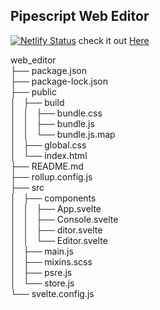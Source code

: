 ## Pipescript Web Editor

[![Netlify Status](https://api.netlify.com/api/v1/badges/a22b7a82-8fd8-4f28-9ee8-af363696dc29/deploy-status)](https://app.netlify.com/sites/pipescript/deploys)
check it out [Here](https://pipescript.netlify.app/)

web_editor\
 ├── package.json\
 ├── package-lock.json\
 ├── public\
 │   ├── build\
 │   │   ├── bundle.css\
 │   │   ├── bundle.js\
 │   │   └── bundle.js.map\
 │   ├── global.css\
 │   └── index.html\
 ├── README.md\
 ├── rollup.config.js\
 ├── src\
 │   ├── components\
 │   │   ├── App.svelte\
 │   │   ├── Console.svelte\
 │   │   ├── ditor.svelte\
 │   │   └── Editor.svelte\
 │   ├── main.js\
 │   ├── mixins.scss\
 │   ├── psre.js\
 │   └── store.js\
 └── svelte.config.js

